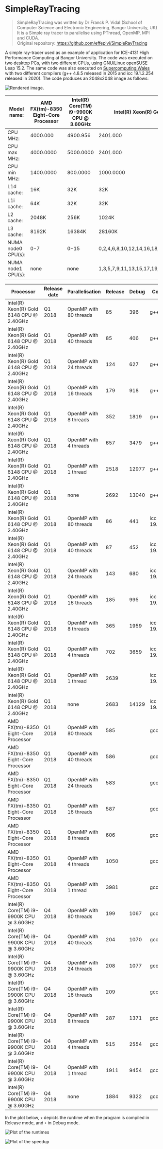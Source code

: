 # SimpleRayTracing

> SimpleRayTracing was written by Dr Franck P. Vidal (School of Computer Science and Electronic Engineering, Bangor University, UK)  
> It is a Simple ray tracer to parallelise using PThread, OpenMP, MPI and CUDA.  
> Original repository: https://github.com/effepivi/SimpleRayTracing

A simple ray-tracer used as an example of application for ICE-4131 High Performance Computing at Bangor University. The code was executed on two desktop PCs, with two different CPUs, using GNU/Linux openSUSE Leap 15.2.
The same code was also executed on [Supercomputing Wales](https://www.supercomputing.wales/) with two different compilers (g++ 4.8.5 released in 2015 and icc 19.1.2.254 released in 2020).
The code produces an 2048x2048 image as follows:

![Rendered image.](test.jpg)

| Model name:        | AMD FX(tm)-8350 Eight-Core Processor | Intel(R) Core(TM) i9-9900K CPU @ 3.60GHz | Intel(R) Xeon(R) Gold 6148 CPU @ 2.40GHz               |
| ------------------ | ------------------------------------ | ---------------------------------------- | ------------------------------------------------------ |
| CPU MHz:           | 4000.000                             | 4900.956                                 | 2401.000                                               |
| CPU max MHz:       | 4000.0000                            | 5000.0000                                | 2401.000                                               |
| CPU min MHz:       | 1400.0000                            | 800.0000                                 | 1000.0000                                              |
| L1d cache:         | 16K                                  | 32K                                      | 32K                                                    |
| L1i cache:         | 64K                                  | 32K                                      | 32K                                                    |
| L2 cache:          | 2048K                                | 256K                                     | 1024K                                                  |
| L3 cache:          | 8192K                                | 16384K                                   | 28160K                                                 |
| NUMA node0 CPU(s): | 0-7                                  | 0-15                                     | 0,2,4,6,8,10,12,14,16,18,20,22,24,26,28,30,32,34,36,38 |
| NUMA node1 CPU(s): | none                                 | none                                     | 1,3,5,7,9,11,13,15,17,19,21,23,25,27,29,31,33,35,37,39 |

| Processor                                | Release date | Parallelisation        | Release | Debug | Compiler       |
| ---------------------------------------- | ------------ | ---------------------- | ------- | ----- | -------------- |
| Intel(R) Xeon(R) Gold 6148 CPU @ 2.40GHz | Q1 2018      | OpenMP with 80 threads | 85      | 396   | g++ 4.8.5      |
| Intel(R) Xeon(R) Gold 6148 CPU @ 2.40GHz | Q1 2018      | OpenMP with 40 threads | 85      | 406   | g++ 4.8.5      |
| Intel(R) Xeon(R) Gold 6148 CPU @ 2.40GHz | Q1 2018      | OpenMP with 24 threads | 124     | 627   | g++ 4.8.5      |
| Intel(R) Xeon(R) Gold 6148 CPU @ 2.40GHz | Q1 2018      | OpenMP with 16 threads | 179     | 918   | g++ 4.8.5      |
| Intel(R) Xeon(R) Gold 6148 CPU @ 2.40GHz | Q1 2018      | OpenMP with 8 threads  | 352     | 1819  | g++ 4.8.5      |
| Intel(R) Xeon(R) Gold 6148 CPU @ 2.40GHz | Q1 2018      | OpenMP with 4 threads  | 657     | 3479  | g++ 4.8.5      |
| Intel(R) Xeon(R) Gold 6148 CPU @ 2.40GHz | Q1 2018      | OpenMP with 1 thread   | 2518    | 12977 | g++ 4.8.5      |
| Intel(R) Xeon(R) Gold 6148 CPU @ 2.40GHz | Q1 2018      | none                   | 2692    | 13040 | g++ 4.8.5      |
| Intel(R) Xeon(R) Gold 6148 CPU @ 2.40GHz | Q1 2018      | OpenMP with 80 threads | 86      | 441   | icc 19.1.2.254 |
| Intel(R) Xeon(R) Gold 6148 CPU @ 2.40GHz | Q1 2018      | OpenMP with 40 threads | 87      | 452   | icc 19.1.2.254 |
| Intel(R) Xeon(R) Gold 6148 CPU @ 2.40GHz | Q1 2018      | OpenMP with 24 threads | 143     | 680   | icc 19.1.2.254 |
| Intel(R) Xeon(R) Gold 6148 CPU @ 2.40GHz | Q1 2018      | OpenMP with 16 threads | 185     | 995   | icc 19.1.2.254 |
| Intel(R) Xeon(R) Gold 6148 CPU @ 2.40GHz | Q1 2018      | OpenMP with 8 threads  | 365     | 1959  | icc 19.1.2.254 |
| Intel(R) Xeon(R) Gold 6148 CPU @ 2.40GHz | Q1 2018      | OpenMP with 4 threads  | 702     | 3659  | icc 19.1.2.254 |
| Intel(R) Xeon(R) Gold 6148 CPU @ 2.40GHz | Q1 2018      | OpenMP with 1 thread   | 2639    |       | icc 19.1.2.254 |
| Intel(R) Xeon(R) Gold 6148 CPU @ 2.40GHz | Q1 2018      | none                   | 2683    | 14129 | icc 19.1.2.254 |
| AMD FX(tm)-8350 Eight-Core Processor     | Q1 2018      | OpenMP with 80 threads | 585     |       | gcc 7.5.0      |
| AMD FX(tm)-8350 Eight-Core Processor     | Q1 2018      | OpenMP with 40 threads | 586     |       | gcc 7.5.0      |
| AMD FX(tm)-8350 Eight-Core Processor     | Q1 2018      | OpenMP with 24 threads | 583     |       | gcc 7.5.0      |
| AMD FX(tm)-8350 Eight-Core Processor     | Q1 2018      | OpenMP with 16 threads | 587     |       | gcc 7.5.0      |
| AMD FX(tm)-8350 Eight-Core Processor     | Q1 2018      | OpenMP with 8 threads  | 606     |       | gcc 7.5.0      |
| AMD FX(tm)-8350 Eight-Core Processor     | Q1 2018      | OpenMP with 4 threads  | 1050    |       | gcc 7.5.0      |
| AMD FX(tm)-8350 Eight-Core Processor     | Q1 2018      | OpenMP with 1 thread   | 3981    |       | gcc 7.5.0      |
| Intel(R) Core(TM) i9-9900K CPU @ 3.60GHz | Q4 2018      | OpenMP with 80 threads | 199     | 1067  | gcc 7.5.0      |
| Intel(R) Core(TM) i9-9900K CPU @ 3.60GHz | Q4 2018      | OpenMP with 40 threads | 204     | 1070  | gcc 7.5.0      |
| Intel(R) Core(TM) i9-9900K CPU @ 3.60GHz | Q4 2018      | OpenMP with 24 threads | 208     | 1077  | gcc 7.5.0      |
| Intel(R) Core(TM) i9-9900K CPU @ 3.60GHz | Q4 2018      | OpenMP with 16 threads | 209     |       | gcc 7.5.0      |
| Intel(R) Core(TM) i9-9900K CPU @ 3.60GHz | Q4 2018      | OpenMP with 8 threads  | 287     | 1371  | gcc 7.5.0      |
| Intel(R) Core(TM) i9-9900K CPU @ 3.60GHz | Q4 2018      | OpenMP with 4 threads  | 515     | 2554  | gcc 7.5.0      |
| Intel(R) Core(TM) i9-9900K CPU @ 3.60GHz | Q4 2018      | OpenMP with 1 thread   | 1911    | 9454  | gcc 7.5.0      |
| Intel(R) Core(TM) i9-9900K CPU @ 3.60GHz | Q4 2018      | none                   | 1884    | 9322  | gcc 7.5.0      |

In the plot below, `x` depicts the runtime when the program is compiled in Release mode, and `+` in Debug mode.

![Plot of the runtimes](runtimes.png)

![Plot of the speedup](speedup.png)

